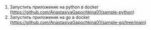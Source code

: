 1) Запустить приложение на python в docker (https://github.com/AnastasiyaGapochkina01/sample-python)
2) Запустить приложение на go в docker (https://github.com/AnastasiyaGapochkina01/sample-go/tree/main)
